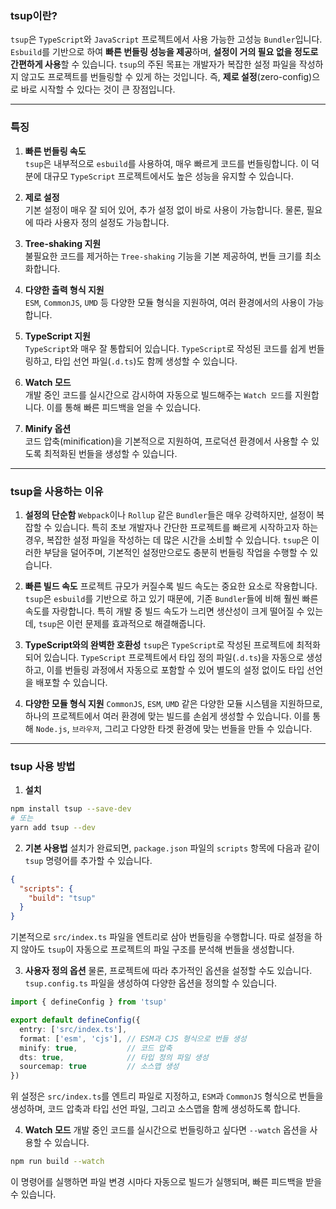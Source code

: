### tsup이란?

`tsup`은 `TypeScript`와 `JavaScript` 프로젝트에서 사용 가능한 고성능 `Bundler`입니다. `Esbuild`를 기반으로 하여 **빠른 번들링 성능을 제공**하며, **설정이 거의 필요 없을 정도로 간편하게 사용**할 수 있습니다. `tsup`의 주된 목표는 개발자가 복잡한 설정 파일을 작성하지 않고도 프로젝트를 번들링할 수 있게 하는 것입니다. 즉, **제로 설정**(zero-config)으로 바로 시작할 수 있다는 것이 큰 장점입니다.

---
### 특징

1. **빠른 번들링 속도**  
   `tsup`은 내부적으로 `esbuild`를 사용하여, 매우 빠르게 코드를 번들링합니다. 이 덕분에 대규모 `TypeScript` 프로젝트에서도 높은 성능을 유지할 수 있습니다.

2. **제로 설정**  
   기본 설정이 매우 잘 되어 있어, 추가 설정 없이 바로 사용이 가능합니다. 물론, 필요에 따라 사용자 정의 설정도 가능합니다.

3. **Tree-shaking 지원**  
   불필요한 코드를 제거하는 `Tree-shaking` 기능을 기본 제공하여, 번들 크기를 최소화합니다.

4. **다양한 출력 형식 지원**  
   `ESM`, `CommonJS`, `UMD` 등 다양한 모듈 형식을 지원하여, 여러 환경에서의 사용이 가능합니다.

5. **TypeScript 지원**  
	`TypeScript`와 매우 잘 통합되어 있습니다. `TypeScript`로 작성된 코드를 쉽게 번들링하고, 타입 선언 파일(`.d.ts`)도 함께 생성할 수 있습니다.

6. **Watch 모드**  
   개발 중인 코드를 실시간으로 감시하여 자동으로 빌드해주는 `Watch 모드`를 지원합니다. 이를 통해 빠른 피드백을 얻을 수 있습니다.

7. **Minify 옵션**  
   코드 압축(minification)을 기본적으로 지원하여, 프로덕션 환경에서 사용할 수 있도록 최적화된 번들을 생성할 수 있습니다.

---
### tsup을 사용하는 이유

1. **설정의 단순함**
	`Webpack`이나 `Rollup` 같은 `Bundler`들은 매우 강력하지만, 설정이 복잡할 수 있습니다. 특히 초보 개발자나 간단한 프로젝트를 빠르게 시작하고자 하는 경우, 복잡한 설정 파일을 작성하는 데 많은 시간을 소비할 수 있습니다. `tsup`은 이러한 부담을 덜어주며, 기본적인 설정만으로도 충분히 번들링 작업을 수행할 수 있습니다.

2. **빠른 빌드 속도**
	프로젝트 규모가 커질수록 빌드 속도는 중요한 요소로 작용합니다. `tsup`은 `esbuild`를 기반으로 하고 있기 때문에, 기존 `Bundler`들에 비해 훨씬 빠른 속도를 자랑합니다. 특히 개발 중 빌드 속도가 느리면 생산성이 크게 떨어질 수 있는데, `tsup`은 이런 문제를 효과적으로 해결해줍니다.

3. **TypeScript와의 완벽한 호환성**
	`tsup`은 `TypeScript`로 작성된 프로젝트에 최적화되어 있습니다. `TypeScript` 프로젝트에서 타입 정의 파일(`.d.ts`)을 자동으로 생성하고, 이를 번들링 과정에서 자동으로 포함할 수 있어 별도의 설정 없이도 타입 선언을 배포할 수 있습니다.

4.  **다양한 모듈 형식 지원**
	`CommonJS`, `ESM`, `UMD` 같은 다양한 모듈 시스템을 지원하므로, 하나의 프로젝트에서 여러 환경에 맞는 빌드를 손쉽게 생성할 수 있습니다. 이를 통해 `Node.js`, `브라우저`, 그리고 다양한 타겟 환경에 맞는 번들을 만들 수 있습니다.

---
### tsup 사용 방법

1. **설치**

```bash
npm install tsup --save-dev
# 또는
yarn add tsup --dev
```

2. **기본 사용법**
설치가 완료되면, `package.json` 파일의 `scripts` 항목에 다음과 같이 `tsup` 명령어를 추가할 수 있습니다.

```json
{
  "scripts": {
    "build": "tsup"
  }
}
```

기본적으로 `src/index.ts` 파일을 엔트리로 삼아 번들링을 수행합니다. 따로 설정을 하지 않아도 `tsup`이 자동으로 프로젝트의 파일 구조를 분석해 번들을 생성합니다.

3. **사용자 정의 옵션**
물론, 프로젝트에 따라 추가적인 옵션을 설정할 수도 있습니다. `tsup.config.ts` 파일을 생성하여 다양한 옵션을 정의할 수 있습니다.

```typescript
import { defineConfig } from 'tsup'

export default defineConfig({
  entry: ['src/index.ts'],
  format: ['esm', 'cjs'], // ESM과 CJS 형식으로 번들 생성
  minify: true,           // 코드 압축
  dts: true,              // 타입 정의 파일 생성
  sourcemap: true         // 소스맵 생성
})
```

위 설정은 `src/index.ts`를 엔트리 파일로 지정하고, `ESM`과 `CommonJS` 형식으로 번들을 생성하며, 코드 압축과 타입 선언 파일, 그리고 소스맵을 함께 생성하도록 합니다.

4. **Watch 모드**
개발 중인 코드를 실시간으로 번들링하고 싶다면 `--watch` 옵션을 사용할 수 있습니다.

```bash
npm run build --watch
```

이 명령어를 실행하면 파일 변경 시마다 자동으로 빌드가 실행되며, 빠른 피드백을 받을 수 있습니다.
